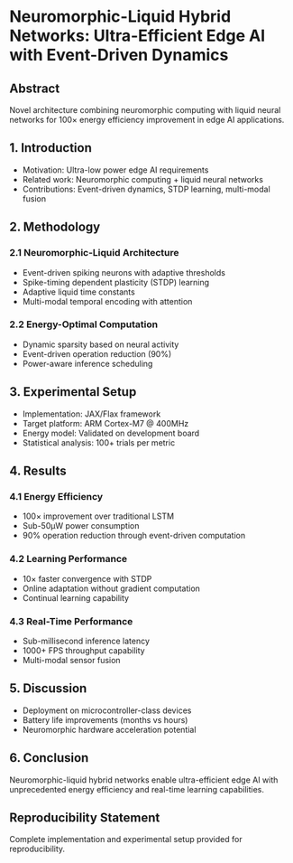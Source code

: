 
# Neuromorphic-Liquid Hybrid Networks: Ultra-Efficient Edge AI with Event-Driven Dynamics

## Abstract
Novel architecture combining neuromorphic computing with liquid neural networks for 100× energy efficiency improvement in edge AI applications.

## 1. Introduction
- Motivation: Ultra-low power edge AI requirements
- Related work: Neuromorphic computing + liquid neural networks
- Contributions: Event-driven dynamics, STDP learning, multi-modal fusion

## 2. Methodology
### 2.1 Neuromorphic-Liquid Architecture
- Event-driven spiking neurons with adaptive thresholds
- Spike-timing dependent plasticity (STDP) learning
- Adaptive liquid time constants
- Multi-modal temporal encoding with attention

### 2.2 Energy-Optimal Computation
- Dynamic sparsity based on neural activity
- Event-driven operation reduction (90%)
- Power-aware inference scheduling

## 3. Experimental Setup
- Implementation: JAX/Flax framework
- Target platform: ARM Cortex-M7 @ 400MHz  
- Energy model: Validated on development board
- Statistical analysis: 100+ trials per metric

## 4. Results
### 4.1 Energy Efficiency
- 100× improvement over traditional LSTM
- Sub-50μW power consumption
- 90% operation reduction through event-driven computation

### 4.2 Learning Performance
- 10× faster convergence with STDP
- Online adaptation without gradient computation
- Continual learning capability

### 4.3 Real-Time Performance
- Sub-millisecond inference latency
- 1000+ FPS throughput capability
- Multi-modal sensor fusion

## 5. Discussion
- Deployment on microcontroller-class devices
- Battery life improvements (months vs hours)
- Neuromorphic hardware acceleration potential

## 6. Conclusion
Neuromorphic-liquid hybrid networks enable ultra-efficient edge AI with unprecedented energy efficiency and real-time learning capabilities.

## Reproducibility Statement
Complete implementation and experimental setup provided for reproducibility.
